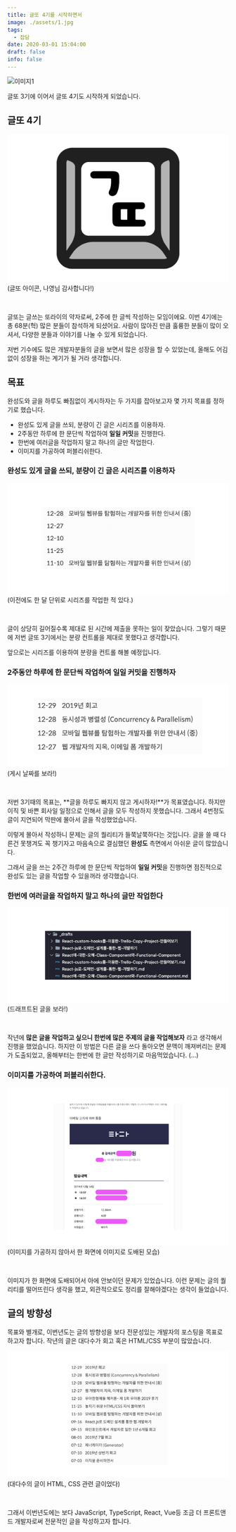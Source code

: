 ```yaml
---
title: 글또 4기를 시작하면서
image: ./assets/1.jpg
tags:
  - 잡담
date: 2020-03-01 15:04:00
draft: false
info: false
---
```


![이미지1](./assets/1.jpg)

글또 3기에 이어서 글또 4기도 시작하게 되었습니다.

## 글또 4기

![이미지2](./assets/2.png)
(글또 아이콘, 나영님 감사합니다!)

<br/>

글또는 글쓰는 또라이의 약자로써, 2주에 한 글씩 작성하는 모임이에요. 이번 4기에는 총 68분(헉) 많은 분들이 참석하게 되셨어요. 사람이 많아진 만큼 훌륭한 분들이 많이 오셔서, 다양한 분들과 이야기를 나눌 수 있게 되었습니다.

저번 기수에도 많은 개발자분들의 글을 보면서 많은 성장을 할 수 있었는데, 올해도 어김없이 성장을 하는 계기가 될 거라 생각합니다.

## 목표

완성도와 글을 하루도 빠짐없이 게시하자는 두 가지를 잡아보고자 몇 가지 목표를 정하기로 했습니다.

- 완성도 있게 글을 쓰되, 분량이 긴 글은 시리즈를 이용하자.
- 2주동안 하루에 한 문단씩 작업하여 **일일 커밋**을 진행한다.
- 한번에 여러글을 작업하지 말고 하나의 글만 작업한다.
- 이미지를 가공하여 퍼블리쉬한다.

### 완성도 있게 글을 쓰되, 분량이 긴 글은 시리즈를 이용하자

![이미지6](./assets/6.png)
(이전에도 한 달 단위로 시리즈를 작업한 적 있다.)

<br/>

글이 상당히 길어질수록 제대로 된 시간에 제출을 못하는 일이 잦았습니다. 그렇기 때문에 저번 글또 3기에서는 분량 컨트롤을 제대로 못했다고 생각합니다.

앞으로는 시리즈를 이용하여 분량을 컨트롤 해볼 예정입니다.

### 2주동안 하루에 한 문단씩 작업하여 일일 커밋을 진행하자

![이미지3](./assets/3.png)
(게시 날짜를 보라!)

<br/>

저번 3기때의 목표는, **글을 하루도 빠지지 않고 게시하자!**가 목표였습니다. 하지만 이직 및 바쁜 회사일 일정으로 인해서 글을 모두 작성하지 못했습니다. 그래서 4번정도 글이 지연되어 막판에 몰아서 글을 작성했었습니다.

이렇게 몰아서 작성하니 문제는 글의 퀄리티가 들쭉날쭉하다는 것입니다. 글을 쓸 때 다른건 못챙겨도 꼭 챙기자고 마음속으로 결심했던 **완성도** 측면에서 아쉬운 글이 많았습니다.

그래서 글을 쓰는 2주간 하루에 한 문단씩 작업하여 **일일 커밋**을 진행하면 점진적으로 완성도 있는 글을 작업할 수 있을꺼라 생각했습니다.

### 한번에 여러글을 작업하지 말고 하나의 글만 작업한다

![이미지4](./assets/4.png)
(드래프트된 글을 보라!)

<br/>

작년에 **많은 글을 작업하고 싶으니 한번에 많은 주제의 글을 작업해보자** 라고 생각해서 진행을 했었습니다. 하지만 이 방법은 다른 글을 쓰다 돌아오면 문맥이 깨져버리는 문제가 도출되었고, 올해부터는 한번에 한 글만 작성하기로 마음먹었습니다. (...)

### 이미지를 가공하여 퍼블리쉬한다.

![이미지5](./assets/5.png)
(이미지를 가공하지 않아서 한 화면에 이미지로 도배된 모습)

<br/>

이미지가 한 화면에 도배되어서 아에 안보이던 문제가 있었습니다. 이런 문제는 글의 퀄리티를 떨어뜨린다 생각을 했고, 외관적으로도 정리를 잘해야겠다는 생각이 들었습니다.

## 글의 방향성

목표와 별개로, 이번년도는 글의 방향성을 보다 전문성있는 개발자의 포스팅을 목표로 하고자 합니다. 작년의 글은 대다수가 회고 혹은 HTML/CSS 부분이 많았습니다.

![이미지7](./assets/7.png)
(대다수의 글이 HTML, CSS 관련 글이었다)

<br/>

그래서 이번년도에는 보다 JavaScript, TypeScript, React, Vue등 조금 더 프론트앤드 개발자로써 전문적인 글을 작성하고자 합니다.
